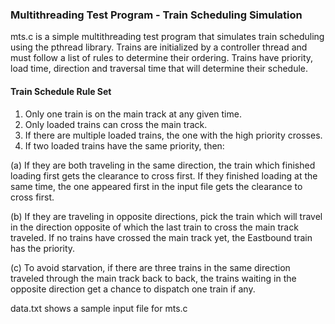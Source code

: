 ### Multithreading Test Program - Train Scheduling Simulation

mts.c is a simple multithreading test program that simulates train scheduling using the pthread library.
Trains are initialized by a controller thread and must follow a list of rules to determine their ordering.
Trains have priority, load time, direction and traversal time that will determine their schedule.

#### Train Schedule Rule Set

1. Only one train is on the main track at any given time.
2. Only loaded trains can cross the main track.
3. If there are multiple loaded trains, the one with the high priority crosses.
4. If two loaded trains have the same priority, then:

  (a) If they are both traveling in the same direction, the train which finished loading first gets the clearance
  to cross first. If they finished loading at the same time, the one appeared first in the input file gets the
  clearance to cross first.
  
  (b) If they are traveling in opposite directions, pick the train which will travel in the direction opposite of
  which the last train to cross the main track traveled. If no trains have crossed the main track yet, the
  Eastbound train has the priority.
  
  (c) To avoid starvation, if there are three trains in the same direction traveled through the main track back
  to back, the trains waiting in the opposite direction get a chance to dispatch one train if any.

data.txt shows a sample input file for mts.c
